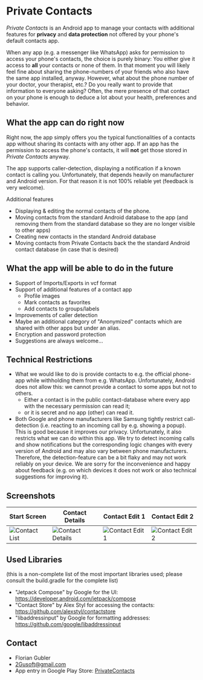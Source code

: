 # Private Contacts #

_Private Contacts_ is an Android app to manage your contacts with additional features for **privacy** and **data protection** not offered by your phone's default contacts app.

When any app (e.g. a messenger like WhatsApp) asks for permission to access your phone's contacts, the choice is purely binary: You either give it access to **all** your contacts or none of them. In that moment you will likely feel fine about sharing the phone-numbers of your friends who also have the same app installed, anyway. However, what about the phone number of your doctor, your therapist, etc.? Do you really want to provide that information to everyone asking? Often, the mere presence of that contact on your phone is enough to deduce a lot about your health, preferences and behavior.

## What the app can do right now
Right now, the app simply offers you the typical functionalities of a contacts app without sharing its contacts with any other app. If an app has the permission to access the phone's contacts, it will **not** get those stored in _Private Contacts_ anyway.

The app supports caller-detection, displaying a notification if a known contact is calling you. Unfortunately, that depends heavily on manufacturer and Android version. For that reason it is not 100% reliable yet (feedback is very welcome).

Additional features
- Displaying & editing the normal contacts of the phone.
- Moving contacts from the standard Android database to the app (and removing them from the standard database so they are no longer visible to other apps)
- Creating new contacts in the standard Android database
- Moving contacts from Private Contacts back the the standard Android contact database (in case that is desired)


## What the app will be able to do in the future
- Support of Imports/Exports in vcf format
- Support of additional features of a contact app
  - Profile images
  - Mark contacts as favorites
  - Add contacts to groups/labels
- Improvements of caller detection
- Maybe an additional category of "Anonymized" contacts which are shared with other apps but under an alias.
- Encryption and password protection
- Suggestions are always welcome...

## Technical Restrictions
- What we would like to do is provide contacts to e.g. the official phone-app while withholding them from e.g. WhatsApp. Unfortunately, Android does not allow this: we cannot provide a contact to some apps but not to others.
  - Either a contact is in the public contact-database where every app with the necessary permission can read it;
  - or it is secret and no app (other) can read it.
- Both Google and phone manufacturers like Samsung tightly restrict call-detection (i.e. reacting to an incoming call by e.g. showing a popup). This is good because it improves our privacy. Unfortunately, it also restricts what we can do within this app. We try to detect incoming calls and show notifications but the corresponding logic changes with every version of Android and may also vary between phone manufacturers. Therefore, the detection-feature can be a bit flaky and may not work reliably on your device. We are sorry for the inconvenience and happy about feedback (e.g. on which devices it does not work or also technical suggestions for improving it).   

## Screenshots

|Start Screen|Contact Details|Contact Edit 1|Contact Edit 2|
|------------|---------------|--------------|---------------|
|![Contact List](https://user-images.githubusercontent.com/1478872/164909358-a0277229-c2c7-42bb-99a1-c5425b400946.jpg)|![Contact Details](https://user-images.githubusercontent.com/1478872/164909363-3ecbbcb0-5cb0-4284-943f-d5e4d42c71c3.jpg)|![Contact Edit 1](https://user-images.githubusercontent.com/1478872/164909371-c0cdbe58-ce72-4333-971b-125b1e64747c.jpg)|![Contact Edit 2](https://user-images.githubusercontent.com/1478872/164909374-ab98a2d4-945d-4775-a0a8-2c04054e7e95.jpg)|

## Used Libraries
(this is a non-complete list of the most important libraries used; please consult the build.gradle for the complete list)
- "Jetpack Compose" by Google for the UI: https://developer.android.com/jetpack/compose
- "Contact Store" by Alex Styl for accessing the contacts: https://github.com/alexstyl/contactstore
- "libaddressinput" by Google for formatting addresses: https://github.com/google/libaddressinput

## Contact
* Florian Gubler
* 2Gusoft@gmail.com
* App entry in Google Play Store: [PrivateContacts](https://play.google.com/store/apps/details?id=ch.abwesend.privatecontacts)
